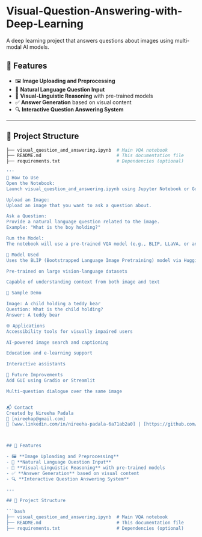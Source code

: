 # Visual-Question-Answering-with-Deep-Learning
A deep learning project that answers questions about images using multi-modal AI models.

## 📌 Features

- 🖼️ **Image Uploading and Preprocessing**
- 💬 **Natural Language Question Input**
- 🧠 **Visual-Linguistic Reasoning** with pre-trained models
- ✅ **Answer Generation** based on visual content
- 🔍 **Interactive Question Answering System**

---

## 🧱 Project Structure

```bash
├── visual_question_and_answering.ipynb  # Main VQA notebook
├── README.md                            # This documentation file
├── requirements.txt                     # Dependencies (optional)

'''
🚀 How to Use
Open the Notebook:
Launch visual_question_and_answering.ipynb using Jupyter Notebook or Google Colab.

Upload an Image:
Upload an image that you want to ask a question about.

Ask a Question:
Provide a natural language question related to the image.
Example: "What is the boy holding?"

Run the Model:
The notebook will use a pre-trained VQA model (e.g., BLIP, LLaVA, or any HuggingFace-compatible model) to generate an answer.

🧠 Model Used
Uses the BLIP (Bootstrapped Language Image Pretraining) model via HuggingFace 🤗

Pre-trained on large vision-language datasets

Capable of understanding context from both image and text

🧪 Sample Demo

Image: A child holding a teddy bear
Question: What is the child holding?
Answer: A teddy bear

🌐 Applications
Accessibility tools for visually impaired users

AI-powered image search and captioning

Education and e-learning support

Interactive assistants

🔮 Future Improvements
Add GUI using Gradio or Streamlit

Multi-question dialogue over the same image


📬 Contact
Created by Nireeha Padala
📧 [nireehap@gmail.com]
🔗 [www.linkedin.com/in/nireeha-padala-6a71ab2a0] | [https://github.com/Nireehapadala]



## 📌 Features

- 🖼️ **Image Uploading and Preprocessing**
- 💬 **Natural Language Question Input**
- 🧠 **Visual-Linguistic Reasoning** with pre-trained models
- ✅ **Answer Generation** based on visual content
- 🔍 **Interactive Question Answering System**

---

## 🧱 Project Structure

```bash
├── visual_question_and_answering.ipynb  # Main VQA notebook
├── README.md                            # This documentation file
├── requirements.txt                     # Dependencies (optional)


